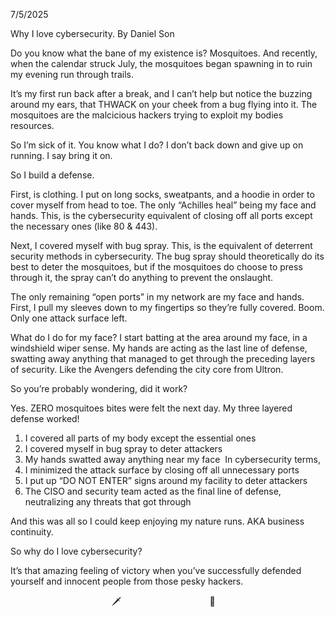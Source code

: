 7/5/2025

Why I love cybersecurity.
By Daniel Son

Do you know what the bane of my existence is? Mosquitoes. And recently, when the calendar struck July, the mosquitoes began spawning in to ruin my evening run through trails.

It’s my first run back after a break, and I can’t help but notice the buzzing around my ears, that THWACK on your cheek from a bug flying into it. The mosquitoes are the malcicious hackers trying to exploit my bodies resources.

So I’m sick of it. You know what I do? I don’t back down and give up on running. I say bring it on.

So I build a defense.

First, is clothing. I put on long socks, sweatpants, and a hoodie in order to cover myself from head to toe. The only “Achilles heal” being my face and hands. This, is the cybersecurity equivalent of closing off all ports except the necessary ones (like 80 & 443).

Next, I covered myself with bug spray. This, is the equivalent of deterrent security methods in cybersecurity. The bug spray should theoretically do its best to deter the mosquitoes, but if the mosquitoes do choose to press through it, the spray can’t do anything to prevent the onslaught.

The only remaining “open ports” in my network are my face and hands. First, I pull my sleeves down to my fingertips so they’re fully covered. Boom. Only one attack surface left.

What do I do for my face? I start batting at the area around my face, in a windshield wiper sense. My hands are acting as the last line of defense, swatting away anything that managed to get through the preceding layers of security. Like the Avengers defending the city core from Ultron.

So you’re probably wondering, did it work?

Yes. ZERO mosquitoes bites were felt the next day. My three layered defense worked!

1. I covered all parts of my body except the essential ones
2. I covered myself in bug spray to deter attackers
3. My hands swatted away anything near my face
 In cybersecurity terms,
1. I minimized the attack surface by closing off all unnecessary ports
2. I put up “DO NOT ENTER” signs around my facility to deter attackers
3. The CISO and security team acted as the final line of defense, neutralizing any threats that got through

And this was all so I could keep enjoying my nature runs. AKA business continuity.

So why do I love cybersecurity?

It’s that amazing feeling of victory when you’ve successfully defended yourself and innocent people from those pesky hackers. 

                                         🗡️
                                   🦟
